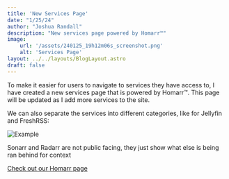 ```yaml
---
title: 'New Services Page'
date: "1/25/24"
author: "Joshua Randall"
description: "New services page powered by Homarr™"
image:
    url: '/assets/240125_19h12m06s_screenshot.png'
    alt: 'Services Page'
layout: ../../layouts/BlogLayout.astro
draft: false
---
```

To make it easier for users to navigate to services they have access to, I have created a new services page that is powered by Homarr™. This page will be updated as I add more services to the site.

We can also separate the services into different categories, like for Jellyfin and FreshRSS:

![Example](/assets/240125_19h14m12s_screenshot.png)
<figcaption>Sonarr and Radarr are not public facing, they just show what else is being ran behind for context</figcaption>

<a class=button href="https://services.joshrandall.net">Check out our Homarr page</a>